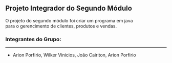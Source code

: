 ## Projeto Integrador do Segundo Módulo

O projeto do segundo módulo foi criar um programa em java  
para o gerencimento de clientes, produtos e vendas.

### Integrantes do Grupo:
---
- Arion Porfirio, Wilker Vinicios, João Cairiton, Arion Porfirio